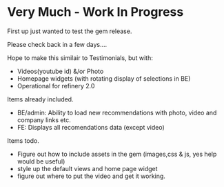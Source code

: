# Very Much - Work In Progress

First up just wanted to test the gem release.
 
Please check back in a few days....

Hope to make this similair to Testimonials, but with:
* Videos(youtube id) &/or Photo
* Homepage widgets (with rotating display of selections in BE)
* Operational for refinery 2.0

Items already included.
* BE/admin: Ability to load new recommendations with photo, video and company links etc.
* FE: Displays all recomendations data (except video) 

Items todo.
* Figure out how to include assets in the gem (images,css & js, yes help would be useful)
* style up the default views and home page widget
* figure out where to put the video and get it working.
